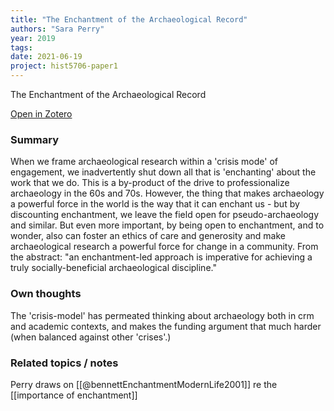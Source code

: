 ```yaml
---
title: "The Enchantment of the Archaeological Record"
authors: "Sara Perry"
year: 2019
tags: 
date: 2021-06-19
project: hist5706-paper1
---
```


The Enchantment of the Archaeological Record

[Open in Zotero](zotero://select/items/@perryEnchantmentArchaeologicalRecord2019)


### Summary

When we frame archaeological research within a 'crisis mode' of engagement, we inadvertently shut down all that is 'enchanting' about the work that we do. This is a by-product of the drive to professionalize archaeology in the 60s and 70s. However, the thing that makes archaeology a powerful force in the world is the way that it can enchant us - but by discounting enchantment, we leave the field open for pseudo-archaeology and similar. But even more important, by being open to enchantment, and  to wonder, also can foster an ethics of care and generosity and make archaeological research a powerful force for change in a community. From the abstract: "an enchantment-led approach is imperative for achieving a truly socially-beneficial archaeological discipline."

### Own thoughts
The 'crisis-model' has permeated thinking about archaeology both in crm and academic contexts, and makes the funding argument that much harder (when balanced against other 'crises'.)

### Related topics / notes

Perry draws on [[@bennettEnchantmentModernLife2001]] re the [[importance of enchantment]]